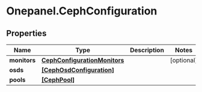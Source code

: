 # Onepanel.CephConfiguration

## Properties
Name | Type | Description | Notes
------------ | ------------- | ------------- | -------------
**monitors** | [**CephConfigurationMonitors**](CephConfigurationMonitors.md) |  | [optional] 
**osds** | [**[CephOsdConfiguration]**](CephOsdConfiguration.md) |  | 
**pools** | [**[CephPool]**](CephPool.md) |  | 


